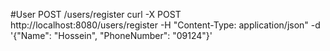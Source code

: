 #User 
POST /users/register
curl -X POST http://localhost:8080/users/register -H "Content-Type: application/json" -d '{"Name": "Hossein", "PhoneNumber": "09124"}'